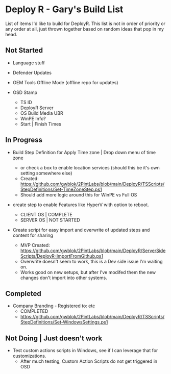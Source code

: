 # Deploy R - Gary's Build List

List of items I'd like to build for DeployR.  This list is not in order of priority or any order at all, just thrown together based on random ideas that pop in my head.

## Not Started

- Language stuff

- Defender Updates
- OEM Tools Offline Mode (offline repo for updates)

- OSD Stamp
  - TS ID
  - DeployR Server
  - OS Build Media UBR
  - WinPE Info?
  - Start | Finish Times

## In Progress

- Build Step Definition for Apply Time zone | Drop down menu of time zone
  - or check a box to enable location services (should this be it's own setting somewhere else)
  - Created: <https://github.com/gwblok/2PintLabs/blob/main/DeployR/TSScripts/StepDefinitions/Set-TimeZoneStep.ps1>
  - Should add more logic around this for WinPE vs Full OS

- create step to enable Features like HyperV with option to reboot.
  - CLIENT OS | COMPLETE
  - SERVER OS | NOT STARTED

- Create script for easy import and overwrite of updated steps and content for sharing
  - MVP Created: <https://github.com/gwblok/2PintLabs/blob/main/DeployR/ServerSideScripts/DeployR-ImportFromGithub.ps1>
  - Overwrite doesn't seem to work, this is a Dev side issue I'm waiting on.
  - Works good on new setups, but after I've modifed them the new changes don't import into other systems.

## Completed

- Company Branding - Registered to: etc
  - COMPLETED
  - https://github.com/gwblok/2PintLabs/blob/main/DeployR/TSScripts/StepDefinitions/Set-WindowsSettings.ps1

## Not Doing | Just doesn't work

- Test custom actions scripts in Windows, see if I can leverage that for customizations.
  - After much testing, Custom Action Scripts do not get triggered in OSD
